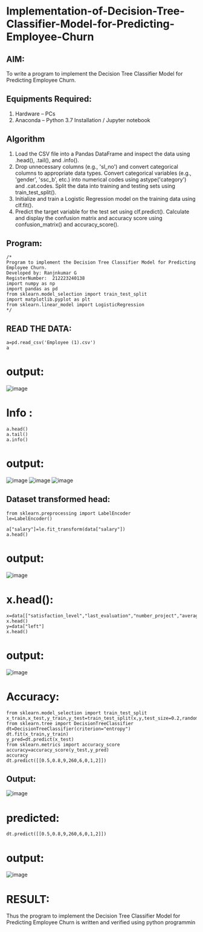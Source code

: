 # Implementation-of-Decision-Tree-Classifier-Model-for-Predicting-Employee-Churn

## AIM:
To write a program to implement the Decision Tree Classifier Model for Predicting Employee Churn.

## Equipments Required:
1. Hardware – PCs
2. Anaconda – Python 3.7 Installation / Jupyter notebook

## Algorithm
1. Load the CSV file into a Pandas DataFrame and inspect the data using .head(), .tail(), and .info().
2. Drop unnecessary columns (e.g., 'sl_no') and convert categorical columns to appropriate data types.
Convert categorical variables (e.g., 'gender', 'ssc_b', etc.) into numerical codes using astype('category') and .cat.codes.
Split the data into training and testing sets using train_test_split().
3. Initialize and train a Logistic Regression model on the training data using clf.fit().
4. Predict the target variable for the test set using clf.predict().
Calculate and display the confusion matrix and accuracy score using confusion_matrix() and accuracy_score().

## Program:
```
/*
Program to implement the Decision Tree Classifier Model for Predicting Employee Churn.
Developed by: Ranjnkumar G
RegisterNumber:  212223240138
import numpy as np
import pandas as pd
from sklearn.model_selection import train_test_split
import matplotlib.pyplot as plt
from sklearn.linear_model import LogisticRegression
*/
```
## READ THE DATA:
```
a=pd.read_csv('Employee (1).csv')
a
```
# output:
![image](https://github.com/user-attachments/assets/31afa714-8014-4fed-b91b-b12dcb5caf1d)


# Info :
```
a.head()
a.tail()
a.info()
```
# output:
![image](https://github.com/user-attachments/assets/fa4ff54b-4640-4b4b-8ace-865685338f4e)
![image](https://github.com/user-attachments/assets/cbd5ba0c-f122-4209-ba03-a07009d59573)
![image](https://github.com/user-attachments/assets/6e95e2ce-ecf6-47be-b7d3-d2d94acb4f36)
## Dataset transformed head:
```
from sklearn.preprocessing import LabelEncoder
le=LabelEncoder()

a["salary"]=le.fit_transform(data["salary"])
a.head()
```
# output:
![image](https://github.com/user-attachments/assets/ffe7295d-5b59-4267-8ee6-66aea79234c6)
# x.head():
```
x=data[["satisfaction_level","last_evaluation","number_project","average_montly_hours","time_spend_company","Work_accident","promotion_last_5years","salary"]]
x.head()
y=data["left"]
x.head()
```
# output:
![image](https://github.com/user-attachments/assets/42bf8aad-82d4-4825-9a3a-47601ac5cef0)
# Accuracy:
```
from sklearn.model_selection import train_test_split
x_train,x_test,y_train,y_test=train_test_split(x,y,test_size=0.2,random_state=2)
from sklearn.tree import DecisionTreeClassifier
dt=DecisionTreeClassifier(criterion="entropy")
dt.fit(x_train,y_train)
y_pred=dt.predict(x_test)
from sklearn.metrics import accuracy_score
accuracy=accuracy_score(y_test,y_pred)
accuracy
dt.predict([[0.5,0.8,9,260,6,0,1,2]])
```
## Output:
![image](https://github.com/user-attachments/assets/48ff8705-42e8-49b8-9b2b-3a5a81fc210c)
# predicted:
```
dt.predict([[0.5,0.8,9,260,6,0,1,2]])
```
# output:
![image](https://github.com/user-attachments/assets/9be9a1c0-64f8-4fea-815d-1151b4e2a8c8)
# RESULT:
Thus the program to implement the Decision Tree Classifier Model for Predicting Employee Churn is written and verified using python programmin
